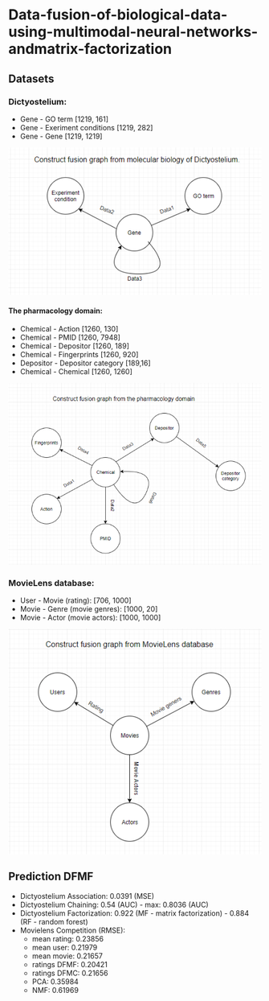 # Data-fusion-of-biological-data-using-multimodal-neural-networks-andmatrix-factorization

## Datasets
  ### Dictyostelium:
  - Gene - GO term [1219, 161]
  - Gene - Exeriment conditions [1219, 282]
  - Gene - Gene [1219, 1219]
  
  ![alt text](datasets/data/dicty/Dicty_Schem.PNG)
  
  #### The pharmacology domain:
  - Chemical - Action [1260, 130]
  - Chemical - PMID [1260, 7948]
  - Chemical - Depositor [1260, 189]
  - Chemical - Fingerprints [1260, 920]
  - Depositor - Depositor category [189,16]
  - Chemical - Chemical [1260, 1260]
  
  ![alt text](datasets/data/pharma/Pharma_Schem.PNG)
  
  ### MovieLens database:
  - User - Movie (rating): [706, 1000]
  - Movie - Genre (movie genres): [1000, 20]
  - Movie - Actor (movie actors): [1000, 1000]
  
  ![alt_text](datasets/data/movielens/MovieLens_Scheme.PNG)
  
 ## Prediction DFMF
  - Dictyostelium Association: 0.0391 (MSE)
  - Dictyostelium Chaining: 0.54 (AUC) - max: 0.8036 (AUC)
  - Dictyostelium Factorization: 0.922 (MF - matrix factorization) - 0.884 (RF - random forest)
  - Movielens Competition (RMSE): 
    - mean rating: 0.23856
    - mean user: 0.21979
    - mean movie: 0.21657
    - ratings DFMF: 0.20421
    - ratings DFMC: 0.21656
    - PCA: 0.35984
    - NMF: 0.61969